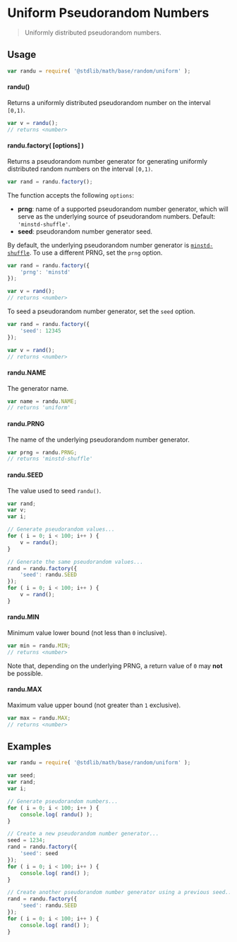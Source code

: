 Uniform Pseudorandom Numbers
===

> Uniformly distributed pseudorandom numbers.


<!-- <usage> -->

## Usage

``` javascript
var randu = require( '@stdlib/math/base/random/uniform' );
```

#### randu()

Returns a uniformly distributed pseudorandom number on the interval `[0,1)`.

``` javascript
var v = randu();
// returns <number>
```

#### randu.factory( \[options\] )

Returns a pseudorandom number generator for generating uniformly distributed random numbers on the interval `[0,1)`.

``` javascript
var rand = randu.factory();
```

The function accepts the following `options`:

* __prng__: name of a supported pseudorandom number generator, which will serve as the underlying source of pseudorandom numbers. Default: `'minstd-shuffle'`.
* __seed__: pseudorandom number generator seed.

By default, the underlying pseudorandom number generator is [`minstd-shuffle`][minstd-shuffle]. To use a different PRNG, set the `prng` option.

``` javascript
var rand = randu.factory({
    'prng': 'minstd'
});

var v = rand();
// returns <number>
```

To seed a pseudorandom number generator, set the `seed` option.

``` javascript
var rand = randu.factory({
    'seed': 12345
});

var v = rand();
// returns <number>
```

#### randu.NAME

The generator name.

``` javascript
var name = randu.NAME;
// returns 'uniform'
```

#### randu.PRNG

The name of the underlying pseudorandom number generator.

``` javascript
var prng = randu.PRNG;
// returns 'minstd-shuffle'
```

#### randu.SEED

The value used to seed `randu()`.

``` javascript
var rand;
var v;
var i;

// Generate pseudorandom values...
for ( i = 0; i < 100; i++ ) {
    v = randu();
}

// Generate the same pseudorandom values... 
rand = randu.factory({
    'seed': randu.SEED
});
for ( i = 0; i < 100; i++ ) {
    v = rand();
}
```

#### randu.MIN

Minimum value lower bound (not less than `0` inclusive).

``` javascript
var min = randu.MIN;
// returns <number>
```

Note that, depending on the underlying PRNG, a return value of `0` may __not__ be possible.


#### randu.MAX

Maximum value upper bound (not greater than `1` exclusive).

``` javascript
var max = randu.MAX;
// returns <number>
```

<!-- </usage> -->


<!-- <examples> -->

## Examples

``` javascript
var randu = require( '@stdlib/math/base/random/uniform' );

var seed;
var rand;
var i;

// Generate pseudorandom numbers...
for ( i = 0; i < 100; i++ ) {
    console.log( randu() );
}

// Create a new pseudorandom number generator...
seed = 1234;
rand = randu.factory({
    'seed': seed
});
for ( i = 0; i < 100; i++ ) {
    console.log( rand() );
}

// Create another pseudorandom number generator using a previous seed...
rand = randu.factory({
    'seed': randu.SEED
});
for ( i = 0; i < 100; i++ ) {
    console.log( rand() );
}
```

<!-- </examples> -->


<!-- <links> -->

<!-- FIXME: link should be to Stdlib `minstd-shuffle` implementation -->

[minstd-shuffle]: https://en.wikipedia.org/wiki/Linear_congruential_generator

<!-- </links> -->
